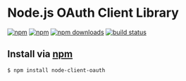 # Node.js OAuth Client Library
[![npm](http://img.shields.io/npm/v/node-client-oauth.svg?style=flat-square)](https://npmjs.com/node-client-oauth)
[![npm](http://img.shields.io/npm/l/node-client-oauth.svg?style=flat-square)](https://npmjs.com/node-client-oauth)
[![npm downloads](http://img.shields.io/npm/dm/node-client-oauth.svg?style=flat-square)](https://npmjs.com/node-client-oauth)
[![build status](http://img.shields.io/travis/jhermsmeier/node-client-oauth.svg?style=flat-square)](https://travis-ci.org/jhermsmeier/node-client-oauth)

## Install via [npm](https://npmjs.com)

```sh
$ npm install node-client-oauth
```
